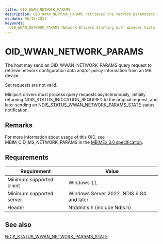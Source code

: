 ```yaml
---
title: OID_WWAN_NETWORK_PARAMS
description: OID_WWAN_NETWORK_PARAMS retrieves the network parameters from an MB device.
ms.date: 06/15/2021
keywords: 
 -OID_WWAN_NETWORK_PARAMS Network Drivers Starting with Windows Vista
---
```


# OID_WWAN_NETWORK_PARAMS

The host may send an OID_WWAN_NETWORK_PARAMS query request to retrieve network configuration data and/or policy information from an MB device.

Set requests are not valid. 

Miniport drivers must process query requests asynchronously, initially returning NDIS_STATUS_INDICATION_REQUIRED to the original request, and later sending an [NDIS_STATUS_WWAN_NETWORK_PARAMS_STATE](ndis-status-wwan-network-params-state.md) status notification.

## Remarks

For more information about usage of this OID, see MBIM_CID_MS_NETWORK_PARAMS in the [MBIMEx 3.0 specification](https://download.microsoft.com/download/8/3/a/83a64106-a1f4-4a03-811f-4dbef2e3bf7a/MBIM%20extensions%20for%205G.docx).

## Requirements

|Requirement|Value|
|-|-|
|Minimum supported client|Windows 11|
|Minimum supported server|Windows Server 2022. NDIS 6.84 and later.|
|Header|Ntddndis.h (include Ndis.h)|

## See also

[NDIS_STATUS_WWAN_NETWORK_PARAMS_STATE](ndis-status-wwan-network-params-state.md)
